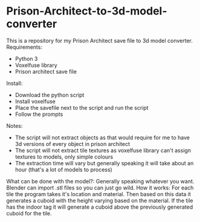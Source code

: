 # Prison-Architect-to-3d-model-converter
This is a repository for my Prison Architect save file to 3d model converter.
Requirements:
<ul> 
  <li>Python 3</li>
  <li>Voxelfuse library</li>
  <li>Prison architect save file</li>
</ul>
Install:
<ul> 
  <li>Download the python script</li>
  <li>Install voxelfuse</li>
  <li>Place the savefile next to the script and run the script</li>
  <li>Follow the prompts</li>
</ul>
Notes:
<ul> 
  <li>The script will not extract objects as that would require for me to have 3d versions of every object in prison architect</li>
  <li>The script will not extract tile textures as voxelfuse library can't assign textures to models, only simple colours</li>
  <li>The extraction time will vary but generally speaking it will take about an hour (that's a lot of models to process)</li>
</ul>
What can be done with the model?:
Generally speaking whatever you want. Blender can import .stl files so you can just go wild.
How it works:
For each tile the program takes it's location and material. Then based on this data it generates a cuboid with the height varying based on the material.
If the tile has the indoor tag it will generate a cuboid above the previously generated cuboid for the tile.
